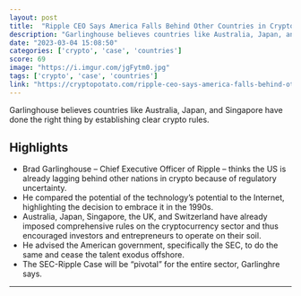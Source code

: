 ```yaml
---
layout: post
title:  "Ripple CEO Says America Falls Behind Other Countries in Crypto Adoption"
description: "Garlinghouse believes countries like Australia, Japan, and Singapore have done the right thing by establishing clear crypto rules."
date: "2023-03-04 15:08:50"
categories: ['crypto', 'case', 'countries']
score: 69
image: "https://i.imgur.com/jgFytm0.jpg"
tags: ['crypto', 'case', 'countries']
link: "https://cryptopotato.com/ripple-ceo-says-america-falls-behind-other-countries-in-crypto-adoption/"
---
```


Garlinghouse believes countries like Australia, Japan, and Singapore have done the right thing by establishing clear crypto rules.

## Highlights

- Brad Garlinghouse – Chief Executive Officer of Ripple – thinks the US is already lagging behind other nations in crypto because of regulatory uncertainty.
- He compared the potential of the technology’s potential to the Internet, highlighting the decision to embrace it in the 1990s.
- Australia, Japan, Singapore, the UK, and Switzerland have already imposed comprehensive rules on the cryptocurrency sector and thus encouraged investors and entrepreneurs to operate on their soil.
- He advised the American government, specifically the SEC, to do the same and cease the talent exodus offshore.
- The SEC-Ripple Case will be “pivotal” for the entire sector, Garlinghre says.

---
